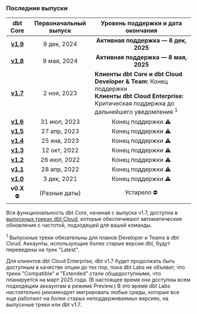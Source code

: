 ### Последние выпуски

|                      dbt Core                                 | Первоначальный выпуск |      Уровень поддержки и дата окончания      |
|:-------------------------------------------------------------:|:---------------------:|:--------------------------------------------:|
| [**v1.9**](/docs/dbt-versions/core-upgrade/upgrading-to-v1.9) | 9 дек, 2024  | <b> Активная поддержка &mdash; 8 дек, 2025</b>|
| [**v1.8**](/docs/dbt-versions/core-upgrade/upgrading-to-v1.8) | 9 мая, 2024   | <b>Активная поддержка &mdash; 8 мая, 2025</b>|
| [**v1.7**](/docs/dbt-versions/core-upgrade/upgrading-to-v1.7) | 2 ноя, 2023   | <div align="left">**Клиенты dbt Core и dbt Cloud Developer & Team:** Конец поддержки <br /> **Клиенты dbt Cloud Enterprise:** Критическая поддержка до дальнейшего уведомления <sup>1</sup></div> | 
| [**v1.6**](/docs/dbt-versions/core-upgrade/upgrading-to-v1.6) | 31 июл, 2023  | Конец поддержки ⚠️ |  
| [**v1.5**](/docs/dbt-versions/core-upgrade/upgrading-to-v1.5) | 27 апр, 2023  | Конец поддержки ⚠️ |
| [**v1.4**](/docs/dbt-versions/core-upgrade/Older%20versions/upgrading-to-v1.4) | 25 янв, 2023  | Конец поддержки ⚠️ | 
| [**v1.3**](/docs/dbt-versions/core-upgrade/Older%20versions/upgrading-to-v1.3) | 12 окт, 2022  | Конец поддержки ⚠️ |
| [**v1.2**](/docs/dbt-versions/core-upgrade/Older%20versions/upgrading-to-v1.2) | 26 июл, 2022  | Конец поддержки ⚠️ | 
| [**v1.1**](/docs/dbt-versions/core-upgrade/Older%20versions/upgrading-to-v1.1) | 28 апр, 2022  | Конец поддержки ⚠️ |
| [**v1.0**](/docs/dbt-versions/core-upgrade/Older%20versions/upgrading-to-v1.0) | 3 дек, 2021   | Конец поддержки ⚠️ | 
|  **v0.X** ⛔️                                               | (Разные даты) | Устарело ⛔️  | Устарело ⛔️     | 

Вся функциональность dbt Core, начиная с выпуска v1.7, доступна в [выпускных треках dbt Cloud](/docs/dbt-versions/cloud-release-tracks), которые обеспечивают автоматические обновления с частотой, подходящей для вашей команды.

<sup>1</sup> Выпускные треки обязательны для планов Developer и Teams в dbt Cloud. Аккаунты, использующие более старые версии dbt, будут переведены на трек "Latest".

Для клиентов dbt Cloud Enterprise, dbt v1.7 будет продолжать быть доступным в качестве опции до тех пор, пока dbt Labs не объявит, что треки "Compatible" и "Extended" стали общедоступными, что планируется на март 2025 года. (В настоящее время они доступны всем подходящим аккаунтам в режиме Preview.) В это время dbt Labs настоятельно рекомендует мигрировать любые среды, которые все еще работают на более старых неподдерживаемых версиях, на выпускные треки или dbt v1.7.